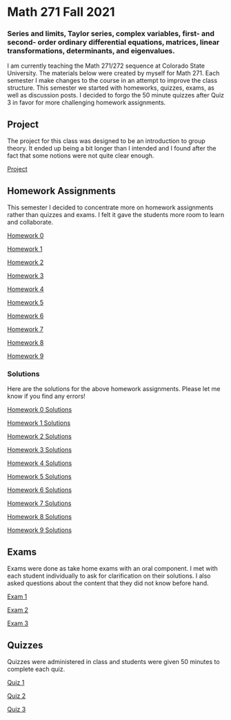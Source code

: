 # Math 271 Fall 2021

### Series and limits, Taylor series, complex variables, first- and second- order ordinary differential equations, matrices, linear transformations, determinants, and eigenvalues.

I am currently teaching the Math 271/272 sequence at Colorado State University. The materials below were created by myself for Math 271. Each semester I make changes to the course in an attempt to improve the class structure. This semester we started with homeworks, quizzes, exams, as well as discussion posts. I decided to forgo the 50 minute quizzes after Quiz 3 in favor for more challenging homework assignments.

## Project
The project for this class was designed to be an introduction to group theory. It ended up being a bit longer than I intended and I found after the fact that some notions were not quite clear enough.

[Project](files/project.pdf)

## Homework Assignments

This semester I decided to concentrate more on homework assignments rather than quizzes and exams. I felt it gave the students more room to learn and collaborate.

[Homework 0](files/homework_0.pdf)

[Homework 1](files/homework_1.pdf)

[Homework 2](files/homework_2.pdf)

[Homework 3](files/homework_3.pdf)

[Homework 4](files/homework_4.pdf)

[Homework 5](files/homework_5.pdf)

[Homework 6](files/homework_6.pdf)

[Homework 7](files/homework_7.pdf)

[Homework 8](files/homework_8.pdf)

[Homework 9](files/homework_9.pdf)

### Solutions

Here are the solutions for the above homework assignments. Please let me know if you find any errors!

[Homework 0 Solutions](files/homework_0_solutions.pdf)

[Homework 1 Solutions](files/homework_1_solutions.pdf)

[Homework 2 Solutions](files/homework_2_solutions.pdf)

[Homework 3 Solutions](files/homework_3_solutions.pdf)

[Homework 4 Solutions](files/homework_4_solutions.pdf)

[Homework 5 Solutions](files/homework_5_solutions.pdf)

[Homework 6 Solutions](files/homework_6_solutions.pdf)

[Homework 7 Solutions](files/homework_7_solutions.pdf)

[Homework 8 Solutions](files/homework_8_solutions.pdf)

[Homework 9 Solutions](files/homework_9_solutions.pdf)

## Exams

Exams were done as take home exams with an oral component. I met with each student individually to ask for clarification on their solutions. I also asked questions about the content that they did not know before hand.

[Exam 1](files/exam_1.pdf)

[Exam 2](files/exam_2.pdf)

[Exam 3](files/exam_3.pdf)

## Quizzes

Quizzes were administered in class and students were given 50 minutes to complete each quiz.

[Quiz 1](files/quiz_1.pdf)

[Quiz 2](files/quiz_2.pdf)

[Quiz 3](files/quiz_3.pdf)